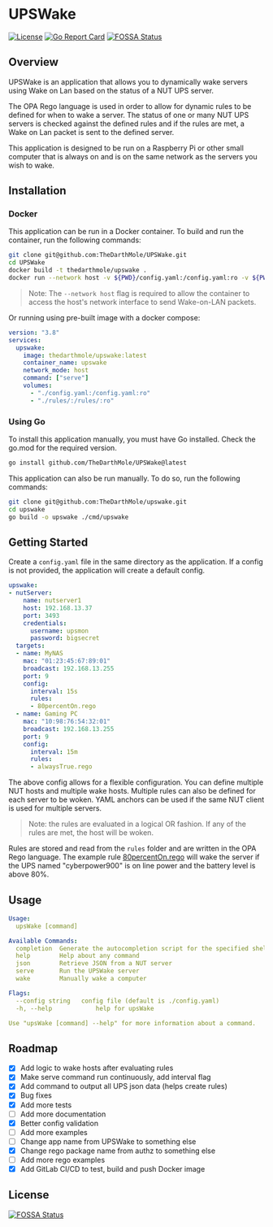 # UPSWake

[![License](https://img.shields.io/badge/License-MIT-blue.svg)](LICENSE)
[![Go Report Card](https://goreportcard.com/badge/github.com/TheDarthMole/UPSWake)](https://goreportcard.com/report/github.com/TheDarthMole/UPSWake)
[![FOSSA Status](https://app.fossa.com/api/projects/git%2Bgithub.com%2FTheDarthMole%2Fupswake.svg?type=shield)](https://app.fossa.com/projects/git%2Bgithub.com%2FTheDarthMole%2Fupswake?ref=badge_shield)

## Overview

UPSWake is an application that allows you to dynamically wake servers using Wake on Lan based on the status of 
a NUT UPS server.

The OPA Rego language is used in order to allow for dynamic rules to be defined for when to wake a server. 
The status of one or many NUT UPS servers is checked against the defined rules and if the rules are met, 
a Wake on Lan packet is sent to the defined server.

This application is designed to be run on a Raspberry Pi or other small computer that is always on and is on the same 
network as the servers you wish to wake.

## Installation

### Docker

This application can be run in a Docker container. To build and run the container, run the following commands:

```bash
git clone git@github.com:TheDarthMole/UPSWake.git
cd UPSWake
docker build -t thedarthmole/upswake .
docker run --network host -v ${PWD}/config.yaml:/config.yaml:ro -v ${PWD}/rules:/rules/:ro --name upswake upswake
```
> Note: The `--network host` flag is required to allow the container to access the host's network interface to send Wake-on-LAN packets.

Or running using pre-built image with a docker compose:

```docker-compose.yaml
version: "3.8"
services:
  upswake:
    image: thedarthmole/upswake:latest
    container_name: upswake
    network_mode: host
    command: ["serve"]
    volumes:
      - "./config.yaml:/config.yaml:ro"
      - "./rules/:/rules/:ro"
```

### Using Go

To install this application manually, you must have Go installed. Check the go.mod for the required version.

```bash
go install github.com/TheDarthMole/UPSWake@latest
```

This application can also be run manually. To do so, run the following commands:

```bash
git clone git@github.com:TheDarthMole/upswake.git
cd upswake
go build -o upswake ./cmd/upswake
```

## Getting Started

Create a `config.yaml` file in the same directory as the application.
If a config is not provided, the application will create a default config.

```yaml
upswake:
- nutServer:
    name: nutserver1
    host: 192.168.13.37
    port: 3493
    credentials:
      username: upsmon
      password: bigsecret
  targets:
  - name: MyNAS
    mac: "01:23:45:67:89:01"
    broadcast: 192.168.13.255
    port: 9
    config:
      interval: 15s
      rules:
      - 80percentOn.rego
  - name: Gaming PC
    mac: "10:98:76:54:32:01"
    broadcast: 192.168.13.255
    port: 9
    config:
      interval: 15m
      rules:
      - alwaysTrue.rego
```

The above config allows for a flexible configuration. 
You can define multiple NUT hosts and multiple wake hosts. 
Multiple rules can also be defined for each server to be woken.
YAML anchors can be used if the same NUT client is used for multiple servers.

> Note: the rules are evaluated in a logical OR fashion. If any of the rules are met, the host will be woken.

Rules are stored and read from the `rules` folder and are written in the OPA Rego language. 
The example rule [80percentOn.rego](./rules/80percentOn.rego) will wake the server if the UPS named "cyberpower900" is 
on line power and the battery level is above 80%.


## Usage

```yaml
Usage:
  upsWake [command]

Available Commands:
  completion  Generate the autocompletion script for the specified shell
  help        Help about any command
  json        Retrieve JSON from a NUT server
  serve       Run the UPSWake server
  wake        Manually wake a computer

Flags:
  --config string   config file (default is ./config.yaml)
  -h, --help            help for upsWake

Use "upsWake [command] --help" for more information about a command.
```

## Roadmap

- [x] Add logic to wake hosts after evaluating rules
- [x] Make serve command run continuously, add interval flag
- [x] Add command to output all UPS json data (helps create rules)
- [x] Bug fixes
- [x] Add more tests
- [ ] Add more documentation
- [x] Better config validation
- [ ] Add more examples
- [ ] Change app name from UPSWake to something else
- [x] Change rego package name from authz to something else
- [ ] Add more rego examples
- [x] Add GitLab CI/CD to test, build and push Docker image

## License
[![FOSSA Status](https://app.fossa.com/api/projects/git%2Bgithub.com%2FTheDarthMole%2Fupswake.svg?type=large)](https://app.fossa.com/projects/git%2Bgithub.com%2FTheDarthMole%2Fupswake?ref=badge_large)
